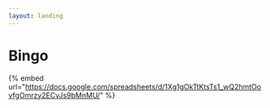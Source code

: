 ```yaml
---
layout: landing
---
```


# Bingo

{% embed url="https://docs.google.com/spreadsheets/d/1Xg1gOkTtKtsTs1_wQ2hmtOovfgOmrzy2ECvJs9bMnMU/" %}
